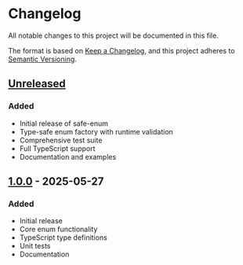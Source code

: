 # Changelog

All notable changes to this project will be documented in this file.

The format is based on [Keep a Changelog](https://keepachangelog.com/en/1.0.0/),
and this project adheres to [Semantic Versioning](https://semver.org/spec/v2.0.0.html).

## [Unreleased]

### Added
- Initial release of safe-enum
- Type-safe enum factory with runtime validation
- Comprehensive test suite
- Full TypeScript support
- Documentation and examples

## [1.0.0] - 2025-05-27

### Added
- Initial release
- Core enum functionality
- TypeScript type definitions
- Unit tests
- Documentation

[Unreleased]: https://github.com/elfrevaldes/safe-enum/compare/v1.0.0...HEAD
[1.0.0]: https://github.com/elfrevaldes/safe-enum/releases/tag/v1.0.0
